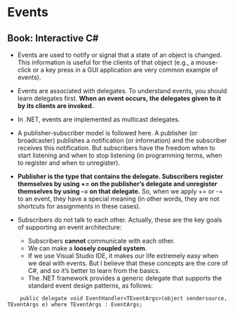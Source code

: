 # Events

## Book: Interactive C#

* Events are used to notify or signal that a state of an object is changed. This information is useful for the clients of that object (e.g., a mouse-click or a key press in a GUI application are very common example of events).

* Events are associated with delegates. To understand events, you
should learn delegates first. **When an event occurs, the delegates
given to it by its clients are invoked.**

* In .NET, events are implemented as multicast delegates.

* A publisher-subscriber model is followed here. A publisher (or
broadcaster) publishes a notification (or information) and the
subscriber receives this notification. But subscribers have the
freedom when to start listening and when to stop listening (in
programming terms, when to register and when to unregister).

* **Publisher is the type that contains the delegate. Subscribers register
themselves by using += on the publisher’s delegate and unregister
themselves by using -= on that delegate.** So, when we apply += or -=
to an event, they have a special meaning (in other words, they are not
shortcuts for assignments in these cases).

* Subscribers do not talk to each other. Actually, these are the key goals of supporting an event architecture:

    * Subscribers **cannot** communicate with each other.
    * We can make a **loosely coupled system**.
    * If we use Visual Studio IDE, it makes our life extremely easy when we deal with events. But I believe that these concepts are the core of C#, and so it’s better to learn from the basics.
    * The .NET framework provides a generic delegate that supports the standard event design patterns, as follows:
 
```   
    public delegate void EventHandler<TEventArgs>(object sendersource, TEventArgs e) where TEventArgs : EventArgs;
```
